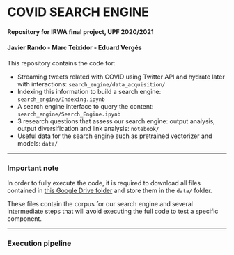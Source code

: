 # COVID SEARCH ENGINE
#### Repository for IRWA final project, UPF 2020/2021
#### Javier Rando - Marc Teixidor - Eduard Vergés

This repository contains the code for:
* Streaming tweets related with COVID using Twitter API and hydrate later with interactions: `search_engine/data_acquisition/`
* Indexing this information to build a search engine: `search_engine/Indexing.ipynb`
* A search engine interface to query the content: `search_engine/Search_Engine.ipynb`
* 3 research questions that assess our search engine: output analysis, output diversification and link analysis: `notebook/`
* Useful data for the search engine such as pretrained vectorizer and models: `data/`

----

### Important note
In order to fully execute the code, it is required to download all files contained in [this Google Drive folder](https://drive.google.com/drive/u/1/folders/16I4_ZCre59ufD9lDZbFK9cn1mALRmPjB) and store them in the `data/` folder.

These files contain the corpus for our search engine and several intermediate steps that will avoid executing the full code to test a specific component.

----

### Execution pipeline

